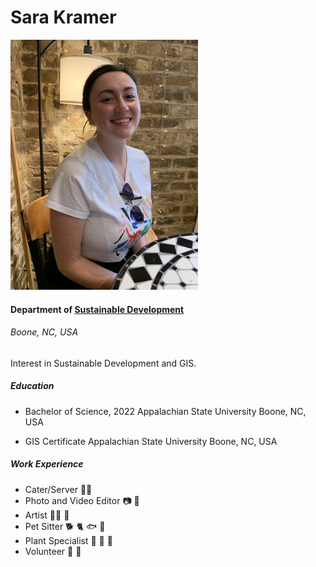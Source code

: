 Sara Kramer
=

<img src="IMG_2449.jpg" width=300/>


#### Department of [Sustainable Development](https://sd.appstate.edu/)
###### Boone, NC, USA

Interest in Sustainable Development and GIS.

##### Education
- Bachelor of Science, 2022
Appalachian State University
Boone, NC, USA


- GIS Certificate
Appalachian State University
Boone, NC, USA


##### Work Experience
- Cater/Server 👩‍🍳
- Photo and Video Editor :camera: :movie_camera:
- Artist :woman_artist: :art:
- Pet Sitter :dog2: :cat2: :fish: :lizard:
- Plant Specialist :seedling: :sunflower: :deciduous_tree:
- Volunteer :fist_right: :fist_left:
